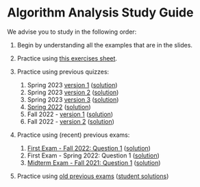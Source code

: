 # Algorithm Analysis Study Guide

We advise you to study in the following order:

1. Begin by understanding all the examples that are in the slides.

2. Practice using  [this exercises sheet](https://drive.google.com/file/d/13y1PejyoEpSdo5xig_6Pmy9lClzZpfBu).

3. Practice using previous quizzes:
   1.  Spring 2023 [version 1](https://drive.google.com/file/d/15KJRlGxRWHOZtGiXPAuvhYFbnvDbG9Lg/view?usp=share_link) ([solution](https://drive.google.com/file/d/1d-7KF36tC0--v9uXJL3Z8exTb2hylnwi/view?usp=share_link))
   2.  Spring 2023 [version 2](https://drive.google.com/file/d/1GqrOIUzCFKiLfSmxhxOaZWy8F7DV5Gnv/view?usp=share_link) ([solution](https://drive.google.com/file/d/1KjnxMsh_srmJ2uewSbaEO1dF9DxqUEST/view?usp=share_link))
   3.  Spring 2023 [version 3](https://drive.google.com/file/d/1hTrWPT-yTUpzOsLdYCqze48ANMASggBC/view?usp=share_link) ([solution](https://drive.google.com/file/d/1VGoGhKxJRs6gDwiuz7e0_3VtUOj8G98R/view?usp=share_link))
   4.  [Spring 2022](https://drive.google.com/file/d/1GM1v2eFKnOmzaXQCNL968Zk-ku6B5Vjk/view?usp=share_link) ([solution](https://drive.google.com/file/d/1qBTcIUQmuqfRNnEq6uMUwDQGvdfVuno6/view?usp=share_link))
   5.    Fall 2022 - [version 1](https://drive.google.com/file/d/14rF4Ja6LeNZg_vgWpnZ30KN852PIBEX5/view?usp=share_link) ([solution](https://drive.google.com/file/d/1WD4ZacXnSZYIoc5jkKE_OQPstLt_QaLK/view?usp=share_link))
    4.  Fall 2022 - [version 2](https://drive.google.com/file/d/1xRFps2EfcCu3MvXYEy96Su1ArUvCf9sA/view?usp=share_link) ([solution](https://drive.google.com/file/d/1-iu5Qf7H4Ak5_v9F4OaoTuQNfMqC1xpz/view?usp=share_link))

4. Practice using (recent) previous exams:
   1. [First Exam - Fall 2022: Question 1](https://drive.google.com/file/d/1nJui0DRtQ-2B6baLzgz5yASaCvtnL9eT/view?usp=share_link) ([solution](https://drive.google.com/file/d/14YsAGziZOqFDc40crCYj0pAkfAUY9wMb/view?usp=share_link))
    2.  First Exam - Spring 2022: Question 1 ([solution](https://drive.google.com/file/d/1-f3Cn9s9qJGn0LVN4a268UyDiBexRouo/view?usp=share_link))
    3.  [Midterm Exam - Fall 2021: Question 1](https://drive.google.com/file/d/1dAMSwZIaUHxgv95D3pNuzg9Qh0bcr_UY/view?usp=share_link) ([solution](https://drive.google.com/file/d/1JJMzZyC2iNYfi3XsEUYSThoFLZ-pvitw/view?usp=share_link))

6. Practice using [old previous exams](https://docs.google.com/document/d/1Eln96RuMHlePVwB3BgCIuSqlLDhR6-mvYqqlHxKpGcU/edit) ([student solutions](https://drive.google.com/drive/folders/1AZDzDTIBJIAKXb6o5SgMXMBceJcVp0gd))
